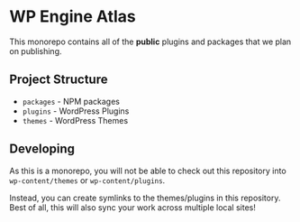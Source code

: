 # WP Engine Atlas

This monorepo contains all of the **public** plugins and packages that we plan on publishing.

## Project Structure

* `packages` - NPM packages
* `plugins` - WordPress Plugins
* `themes` - WordPress Themes

## Developing

As this is a monorepo, you will not be able to check out this repository into `wp-content/themes` or `wp-content/plugins`. 

Instead, you can create symlinks to the themes/plugins in this repository. Best of all, this will also sync your work 
across multiple local sites!
